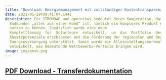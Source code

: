 ```yaml
---
title: "Download: Energiemanagement mit vollständiger Kostentransparenz"
date: 2021-01-29T09:41:07.144Z
description: Für STROMDAO und opernikus bedeutet deren Kooperation, dass für den
  Endkunden „alles aus einer Hand“ ist, nämlich ein komplexes Produkt einfach
  nutzen zu können. Zusätzlich wurde eine neue
  Komplettlösung  für  Solarteure  entwickelt,  um  das  Portfolio  der  Projektpartner  zu  erweitern.  Es  wurden  neuer
  Absatzpotenziale erschlossen und die Förderung der regionalen und dezentralen
  Energieversorgung unterstützt. Somit wurde ein Alleinstellungsmerkmal
  entwickelt, was bedeutende Wettbewerbs-Vorteile bringen wird.
image: img/emvk.png
---
```

## [PDF Download - Transferdokumentation](https://squad.stromdao.de/nextcloud/index.php/s/PoddDA3xGb6Gsze)